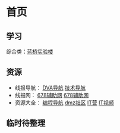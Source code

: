 # 首页

## 学习
综合类：[蓝桥实验楼](https://www.lanqiao.cn/)  

## 资源  

- 线报导航： [DVA导航](http://www.dva520.com/)  [技术导航](https://www.daohangtx.com/)  
- 线报网： [678辅助网](https://www.678ccs.com/)   [678辅助网](https://www.xkwo.com/)
- 资源大全：  [编程导航](https://www.code-nav.cn/resources)   [dmz社区](https://www.dmzshequ.com/)    [IT营](https://www.dmzshequ.com/)   [IT视频](https://www.97yrbl.com/) 



## 临时待整理





